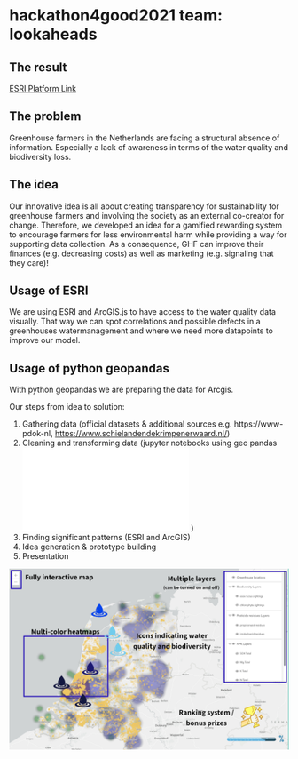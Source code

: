 # hackathon4good2021 team: lookaheads

## The result
[ESRI Platform Link](https://www.ortenburgers.de/enhanced.html)

## The problem
Greenhouse farmers in the Netherlands are facing a structural absence of information. Especially a lack of awareness in terms of the water quality and biodiversity loss. 

## The idea
Our innovative idea is all about creating transparency for sustainability for greenhouse farmers and involving the society as an external co-creator for change. Therefore, we developed an idea for a gamified rewarding system to encourage farmers for less environmental harm while providing a way for supporting data collection. As a consequence, GHF can improve their finances (e.g. decreasing costs) as well as marketing (e.g. signaling that they care)!

## Usage of ESRI
We are using ESRI and ArcGIS.js to have access to the water quality data visually. 
That way we can spot correlations and possible defects in a greenhouses watermanagement and where we need more datapoints to improve our model.

## Usage of python geopandas 
With python geopandas we are preparing the data for Arcgis. 

Our steps from idea to solution:
1. Gathering data (official datasets & additional sources e.g. https://www-pdok-nl, https://www.schielandendekrimpenerwaard.nl/)
2. Cleaning and transforming data (jupyter notebooks using geo pandas  ![Map](measurements.py) )
3. Finding significant patterns (ESRI and ArcGIS)
4. Idea generation & prototype building
5. Presentation

![Map](https://github.com/lookaheads/hackathon4good2021/blob/main/pictures/Map2.png)

